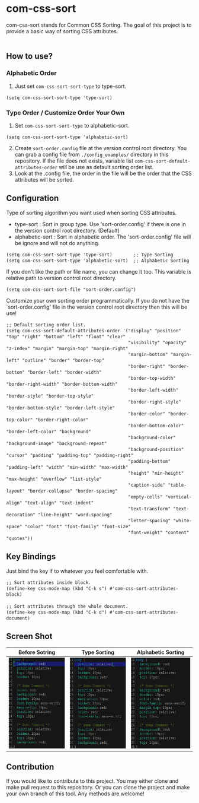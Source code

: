 # com-css-sort #

com-css-sort stands for Common CSS Sorting. The goal of this project
is to provide a basic way of sorting CSS attributes.<br/><br/>


## How to use? ##

### Alphabetic Order ###
1. Just set `com-css-sort-sort-type` to type-sort.
```
(setq com-css-sort-sort-type 'type-sort)
```

### Type Order / Customize Order Your Own ###
1. Set `com-css-sort-sort-type` to alphabetic-sort.
```
(setq com-css-sort-sort-type 'alphabetic-sort)
```
2. Create `sort-order.config` file at the version control root directory.
You can grab a config file from `./config_examples/` directory in this 
repository. If the file does not exists, variable list 
`com-css-sort-default-attributes-order`  will be use as default sorting
order list.
3. Look at the .config file, the order in the file will be the order that
the CSS attributes will be sorted.


## Configuration ##
Type of sorting algorithm you want used when sorting CSS attributes.<br/>
* type-sort : Sort in group type. Use 'sort-order.config' if
there is one in the version control root directory. (Default)<br/>
* alphabetic-sort : Sort in alphabetic order. The 'sort-order.config'
file will be ignore and will not do anything.<br/>
```
(setq com-css-sort-sort-type 'type-sort)        ;; Type Sorting
(setq com-css-sort-sort-type 'alphabetic-sort)  ;; Alphabetic Sorting
```

If you don't like the path or file name, you can change it too. This variable is
relative path to version control root directory.
```
(setq com-css-sort-sort-file "sort-order.config")
```

Customize your own sorting order programmatically. If you do not have the
`sort-order.config' file in the version control root directory then this will be use!
```
;; Default sorting order list.
(setq com-css-sort-default-attributes-order '("display" "position" "top" "right" "bottom" "left" "float" "clear"
                                              "visibility" "opacity" "z-index" "margin" "margin-top" "margin-right" 
                                              "margin-bottom" "margin-left" "outline" "border" "border-top" 
                                              "border-right" "border-bottom" "border-left" "border-width" 
                                              "border-top-width" "border-right-width" "border-bottom-width" 
                                              "border-left-width" "border-style" "border-top-style" 
                                              "border-right-style" "border-bottom-style" "border-left-style" 
                                              "border-color" "border-top-color" "border-right-color" 
                                              "border-bottom-color" "border-left-color" "background" 
                                              "background-color" "background-image" "background-repeat" 
                                              "background-position" "cursor" "padding" "padding-top" "padding-right" 
                                              "padding-bottom" "padding-left" "width" "min-width" "max-width" 
                                              "height" "min-height" "max-height" "overflow" "list-style" 
                                              "caption-side" "table-layout" "border-collapse" "border-spacing" 
                                              "empty-cells" "vertical-align" "text-align" "text-indent" 
                                              "text-transform" "text-decoration" "line-height" "word-spacing" 
                                              "letter-spacing" "white-space" "color" "font" "font-family" "font-size" 
                                              "font-weight" "content" "quotes"))
```


## Key Bindings ##
Just bind the key if to whatever you feel comfortable with.
```
;; Sort attributes inside block.
(define-key css-mode-map (kbd "C-k s") #'com-css-sort-attributes-block)

;; Sort attributes through the whole document.
(define-key css-mode-map (kbd "C-k d") #'com-css-sort-attributes-document)
```

## Screen Shot ##
Before Sotring                                                            |  Type Sorting                                                                |  Alphabetic Sorting  |
:------------------------------------------------------------------------:|:----------------------------------------------------------------------------:|:--------------------:|
<img src="./screenshot/com-css-sort-before.png" with="200" height="245"/> | <img src="./screenshot/com-css-sort-type-sort.png" with="200" height="245"/> | <img src="./screenshot/com-css-sort-alphabetic-sort.png" with="200" height="245"/>


## Contribution ##
If you would like to contribute to this project. You may either
clone and make pull request to this repository. Or you can
clone the project and make your own branch of this tool. Any
methods are welcome!
